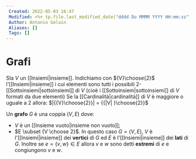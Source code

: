 ```yaml
---
 Created: 2022-05-03 16:47
 Modified: <%+ tp.file.last_modified_date("dddd Do MMMM YYYY HH:mm:ss") %>
 Author: Antonio Gelain
 Aliases: []
 Tags: []
---
```


# Grafi
SIa $V$ un [[Insiemi|insieme]].
Indichiamo con ${V}\choose{2}$ l'[[Insiemi|insieme]] i cui elementi sono tutti i possibili 2-[[Sottoinsiemi|sottoinsiemi]] di $V$ (cioè i [[Sottoinsiem|sottoinsiemi]] di $V$ formati da due elementi)
Se la [[Cardinalità|cardinalità]] di $V$ è maggiore o uguale a 2 allora: $|{{V}\choose{2}}| = {{|V| }\choose{2}}$

Un **grafo** $G$ è una coppia $(V, E)$ dove:
- $V$ è un [[Insieme vuoto|insieme non vuoto]];
- $E \subset {V \choose 2}$.
In questo caso $G = (V, E)$, $V$ è l'[[Insiemi|insieme]] dei **vertici** di $G$ ed $E$ è l'[[Insiemi|insieme]] dei **lati** di $G$.
Inoltre se $e = \{ v, w \} \in E$ allora $v$ e $w$ sono detti **estremi** di $e$ e congiungono $v$ e $w$.
